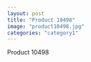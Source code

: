 ```yaml
---
layout: post
title: "Product 10498"
image: "product10498.jpg"
categories: "category1"
---
```

Product 10498
